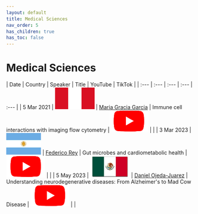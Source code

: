 ```yaml
---
layout: default
title: Medical Sciences
nav_order: 5
has_children: true
has_toc: false
---
```


# Medical Sciences


| Date | Country | Speaker | Title | YouTube | TikTok | 
| :---   | :--- | :--- | :---  | :--- | 
| 5 Mar 2021 | ![](../../assets/pics/flags/peru.png) | [Maria Gracia Garcia](https://solislemuslab.github.io/el-zoominario/topics/med-sci/mariagarcia.html) | Immune cell interactions with imaging flow cytometry |[![youtube (653k)](../../assets/icons16/youtube.png)](https://youtu.be/rma1IKDy4Fk) | |
| 3 Mar 2023 | ![](../../assets/pics/flags/argentina.png) | [Federico Rey](https://solislemuslab.github.io/el-zoominario/topics/med-sci/federicorey.html) | Gut microbes and cardiometabolic health | [![youtube (653k)](../../assets/icons16/youtube.png)](https://youtu.be/4huIZPpLrpY) | |
| 5 May 2023 | ![](../../assets/pics/flags/mexico.png) | [Daniel Ojeda-Juarez](https://solislemuslab.github.io/el-zoominario/topics/med-sci/danielojeda.html) | Understanding neurodegenerative diseases: From Alzheimer's to Mad Cow Disease | [![youtube (653k)](../../assets/icons16/youtube.png)](https://youtu.be/ezIPzfQOtmg) | |

